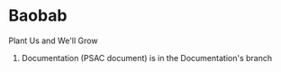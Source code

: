 # Baobab
Plant Us and We'll Grow

1) Documentation (PSAC document) is in the Documentation's branch 
